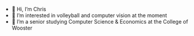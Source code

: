 - 👋 Hi, I’m Chris
- 👀 I’m interested in volleyball and computer vision at the moment
- 🌱 I’m a senior studying Computer Science & Economics at the College of Wooster

<!---
clee24/clee24 is a ✨ special ✨ repository because its `README.md` (this file) appears on your GitHub profile.
You can click the Preview link to take a look at your changes.
--->
